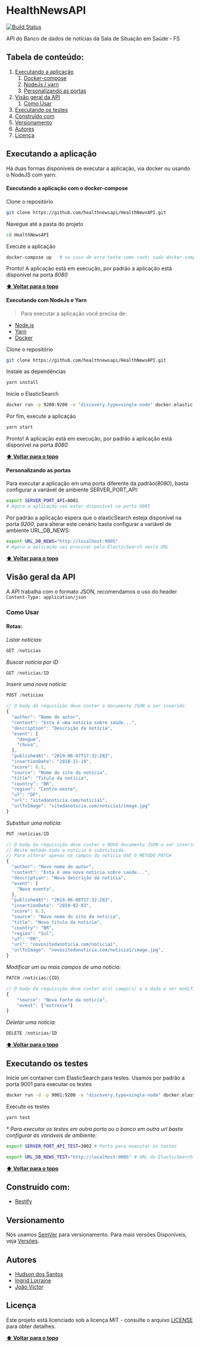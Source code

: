# HealthNewsAPI
[![Build Status](https://travis-ci.org/healthnewsapi/HealthNewsAPI.svg?branch=master)](https://travis-ci.org/healthnewsapi/HealthNewsAPI)

API do Banco de dados de notícias da Sala de Situação em Saúde - FS

## Tabela de conteúdo:

  1. [Executando a aplicação](#executando-a-aplicação)
      1. [Docker-compose](#executando-a-aplicação-com-o-docker-compose) 
      1. [NodeJs / yarn](#executando-com-nodejs-e-yarn)
      1. [Personalizando as portas](#personalizando-as-portas)
  1. [Visão geral da API](#visão-geral-da-api)
      1. [Como Usar](#como-usar)
  1. [Executando os testes](#executando-os-testes)
  1. [Construído com](#construído-com)
  1. [Versionamento](#versionamento)
  1. [Autores](#autores)
  1. [Licença](#licença)

## Executando a aplicação

Há duas formas disponíveis de executar a aplicação, via docker ou usando o NodeJS com yarn:

#### Executando a aplicação com o docker-compose
Clone o repositório

```sh
git clone https://github.com/healthnewsapi/HealthNewsAPI.git
```

Navegue até a pasta do projeto

```sh
cd HealthNewsAPI
```

Execute a aplicação

```sh
docker-compose up   # no caso de erro tente como root: sudo docker-compose up
```
Pronto! A aplicação está em execução, por padrão a aplicação está disponível na porta _8080_

**[⬆ Voltar para o topo](#tabela-de-conteúdo)**

#### Executando com NodeJs e Yarn

> Para executar a aplicação você precisa de:

* [Node.js](https://nodejs.org/)
* [Yarn](https://yarnpkg.com)
* [Docker](https://www.docker.com/)

Clone o repositório

```sh
git clone https://github.com/healthnewsapi/HealthNewsAPI.git
```

Instale as dependências
```sh
yarn install
```

Inicie o ElasticSearch

```sh
docker run -p 9200:9200 -e "discovery.type=single-node" docker.elastic.co/elasticsearch/elasticsearch:7.1.1
```

Por fim, execute a aplicação

```sh
yarn start
```
Pronto! A aplicação está em execução, por padrão a aplicação está disponível na porta _8080_

**[⬆ Voltar para o topo](#tabela-de-conteúdo)**

#### Personalizando as portas

Para executar a aplicação em uma porta diferente da padrão(_8080_), basta configurar a variável de ambiente SERVER_PORT_API:

```sh
export SERVER_PORT_API=8001
# Agora a aplicação vai estar disponível na porta 8001
```

Por padrão a aplicação espera que o elasticSearch esteja disponível na porta _9200_, para alterar este cenário basta configurar a variável de ambiente URL_DB_NEWS:

```sh
export URL_DB_NEWS="http://localhost:9005"
# Agora a aplicação vai procurar pelo ElasticSearch nesta URL
```

**[⬆ Voltar para o topo](#tabela-de-conteúdo)**

## Visão geral da API

A API trabalha com o formato JSON, recomendamos o uso do header `Content-Type: application/json`

### Como Usar


#### **Rotas:**

_Listar notícias:_
```javascript
GET /noticias
```

_Buscar notícia por ID:_

```javascript
GET /noticias/ID
```

_Inserir uma nova notícia:_

```javascript
POST /noticias

// O body da requisição deve conter o documento JSON a ser inserido
{
  "author": "Nome do autor",
  "content": "Esta é uma notícia sobre saúde...",
  "description": "Descrição da notícia",
  "event": [
    "dengue",
    "chuva",
  ],
  "publishedAt": "2019-06-07T17:32:28Z",
  "insertionDate": "2018-11-19",
  "score": 6.1,
  "source": "Nome do site da noticia",
  "title": "Titulo da noticia",
  "country": "BR",
  "region": "Centro-oeste",
  "uf": "DF",
  "url": "sitedanoticia.com/noticia1",
  "urlToImage": "sitedanoticia.com/noticia1/image.jpg"
}
```

_Substituir uma notícia:_

```javascript
PUT /noticias/ID

// O body da requisição deve conter o NOVO documento JSON a ser inserido no ID indicado
// Neste metódo toda a notícia é substituida. 
// Para alterar apenas os campos da notícia USE O MÉTODO PATCH
{
  "author": "Novo nome do autor",
  "content": "Esta é uma nova notícia sobre saúde...",
  "description": "Nova descrição da notícia",
  "event": [
    "Novo evento",
  ],
  "publishedAt": "2018-06-08T17:32:28Z",
  "insertionDate": "2019-02-03",
  "score": 6.3,
  "source": "Novo nome do site da noticia",
  "title": "Novo titulo da noticia",
  "country": "BR",
  "region": "Sul",
  "uf": "PR",
  "url": "novositedanoticia.com/noticia1",
  "urlToImage": "novositedanoticia.com/noticia1/image.jpg",
}
```

_Modificar um ou mais campos de uma notícia:_

```javascript
PATCH /noticias/{ID}

// O body da requisição deve conter o(s) campo(s) e o dado a ser modificado
{
    "source": "Nova Fonte da noticia",
    "event": ["estresse"]
}
```

_Deletar uma notícia:_

```javascript
DELETE /noticias/ID
```

**[⬆ Voltar para o topo](#tabela-de-conteúdo)**

## Executando os testes

Inicie um container com ElasticSearch para testes. Usamos por padrão a porta 9001 para executar os testes

```sh
docker run -d -p 9001:9200 -e "discovery.type=single-node" docker.elastic.co/elasticsearch/elasticsearch:7.1.1
```

Execute os testes

```sh
yarn test
```

_* Para executar os testes em outra porta ou o banco em outra url basta configurar as variáveis de ambiente:_

```sh
export SERVER_PORT_API_TEST=3002 # Porta para executar os testes

export URL_DB_NEWS_TEST="http://localhost:9005" # URL do ElasticSearch para testes
```

**[⬆ Voltar para o topo](#tabela-de-conteúdo)**

## Construído com:

* [Restify](http://restify.com/)

## Versionamento

Nós usamos [SemVer](http://semver.org/) para versionamento. Para mais versões Disponíveis, veja [Versões](https://github.com/healthnewsapi/HealthNewsAPI/tags). 

## Autores

* [Hudson dos Santos](https://github.com/hdusantos)
* [Ingrid Lorraine](https://github.com/lorrainesilva)
* [João Victor](https://github.com/joao-victor-silva)


## Licença

Este projeto está licenciado sob a licença MIT - consulte o arquivo [LICENSE](LICENSE) para obter detalhes.

**[⬆ Voltar para o topo](#tabela-de-conteúdo)**
